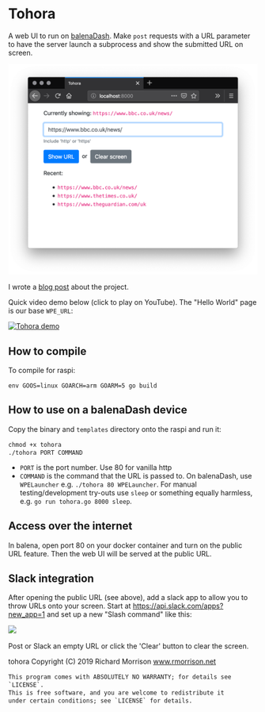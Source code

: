 # Tohora

A web UI to run on [balenaDash](https://www.balena.io/blog/make-a-web-frame-with-raspberry-pi-in-30-minutes/).  Make `post` requests with a URL parameter to have the server launch a subprocess and show the submitted URL on screen.

<img src="screenshots/web-ui.png" width="711" />

I wrote a [blog post](https://www.rmorrison.net/mnemozzyne/2019/03/07/tohora-instant-control-balenadash/) about the project.

Quick video demo below (click to play on YouTube).  The "Hello World" page is our base `WPE_URL`:


[![Tohora demo](https://img.youtube.com/vi/UPdwW90czG4/0.jpg)](https://www.youtube.com/watch?v=UPdwW90czG4)

## How to compile

To compile for raspi:

```
env GOOS=linux GOARCH=arm GOARM=5 go build
```

## How to use on a balenaDash device

Copy the binary and `templates` directory onto the raspi and run it:

```
chmod +x tohora
./tohora PORT COMMAND
```

* `PORT` is the port number.  Use 80 for vanilla http
* `COMMAND` is the command that the URL is passed to.  On balenaDash, use `WPELauncher` e.g. `./tohora 80 WPELauncher`.  For manual testing/development try-outs use `sleep` or something equally harmless, e.g. `go run tohora.go 8000 sleep`.

## Access over the internet

In balena, open port 80 on your docker container and turn on the public URL feature.  Then the web UI will be served at the public URL.

## Slack integration

After opening the public URL (see above), add a slack app to allow you to throw URLs onto your screen.  Start at https://api.slack.com/apps?new_app=1 and set up a new "Slash command" like this:

<img src="screenshots/slack-howto.png" width="631" />

Post or Slack an empty URL or click the 'Clear' button to clear the screen.



tohora Copyright (C) 2019 Richard Morrison www.rmorrison.net

    This program comes with ABSOLUTELY NO WARRANTY; for details see `LICENSE`.
    This is free software, and you are welcome to redistribute it
    under certain conditions; see `LICENSE` for details.
